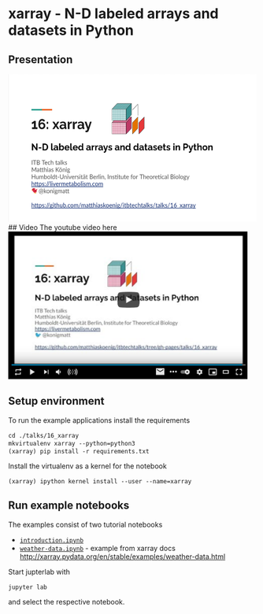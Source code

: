 # xarray - N-D labeled arrays and datasets in Python
## Presentation  
<a href="https://docs.google.com/presentation/d/e/2PACX-1vQMlOV4Mb7uWqQLwvPC_o_xJwITfAsC-ho8kGQ0TZVPkZENnfComE3eyg5O7gCp6qIn9hU5KzzScJ1w/pub?start=false&loop=false&delayms=3000" target="_blank">
    <img src="./presentation.png" height="300"/>
</a>
## Video
The youtube video here  
<a href="https://youtu.be/RQL4M52oRZU" target="_blank">
    <img src="./video.png" height="300"/>
</a>

## Setup environment
To run the example applications install the requirements 
```
cd ./talks/16_xarray
mkvirtualenv xarray --python=python3
(xarray) pip install -r requirements.txt
```

Install the virtualenv as a kernel for the notebook
```
(xarray) ipython kernel install --user --name=xarray
```

## Run example notebooks
The examples consist of two tutorial notebooks
- [`introduction.ipynb`](./introduction.ipynb)
- [`weather-data.ipynb`](./weather-data.ipynb) - example from xarray docs http://xarray.pydata.org/en/stable/examples/weather-data.html

Start jupterlab with
```
jupyter lab
```
and select the respective notebook.


